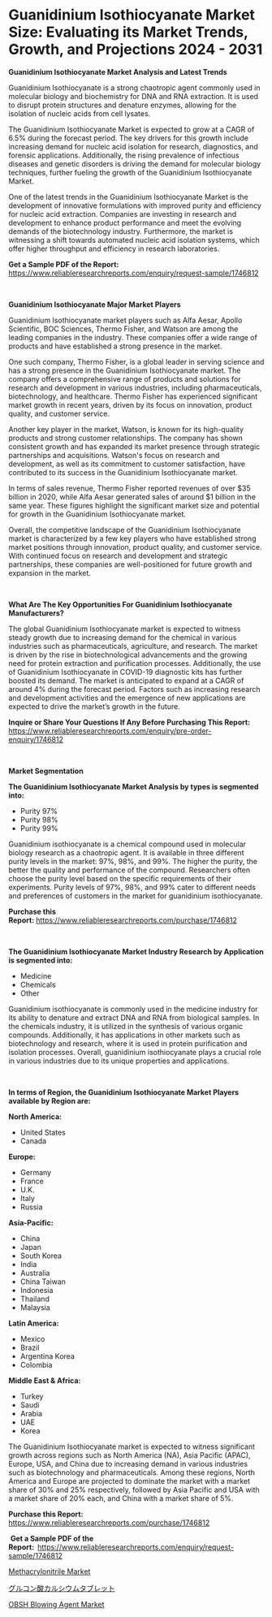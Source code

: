 <p><h1>Guanidinium Isothiocyanate Market Size: Evaluating its Market Trends, Growth, and Projections 2024 - 2031</h1></p><p><strong>Guanidinium Isothiocyanate Market Analysis and Latest Trends</strong></p>
<p><p>Guanidinium Isothiocyanate is a strong chaotropic agent commonly used in molecular biology and biochemistry for DNA and RNA extraction. It is used to disrupt protein structures and denature enzymes, allowing for the isolation of nucleic acids from cell lysates.</p><p>The Guanidinium Isothiocyanate Market is expected to grow at a CAGR of 6.5% during the forecast period. The key drivers for this growth include increasing demand for nucleic acid isolation for research, diagnostics, and forensic applications. Additionally, the rising prevalence of infectious diseases and genetic disorders is driving the demand for molecular biology techniques, further fueling the growth of the Guanidinium Isothiocyanate Market.</p><p>One of the latest trends in the Guanidinium Isothiocyanate Market is the development of innovative formulations with improved purity and efficiency for nucleic acid extraction. Companies are investing in research and development to enhance product performance and meet the evolving demands of the biotechnology industry. Furthermore, the market is witnessing a shift towards automated nucleic acid isolation systems, which offer higher throughput and efficiency in research laboratories.</p></p>
<p><strong>Get a Sample PDF of the Report:&nbsp;</strong> <a href="https://www.reliableresearchreports.com/enquiry/request-sample/1746812">https://www.reliableresearchreports.com/enquiry/request-sample/1746812</a></p>
<p>&nbsp;</p>
<p><strong>Guanidinium Isothiocyanate Major Market Players</strong></p>
<p><p>Guanidinium Isothiocyanate market players such as Alfa Aesar, Apollo Scientific, BOC Sciences, Thermo Fisher, and Watson are among the leading companies in the industry. These companies offer a wide range of products and have established a strong presence in the market.</p><p>One such company, Thermo Fisher, is a global leader in serving science and has a strong presence in the Guanidinium Isothiocyanate market. The company offers a comprehensive range of products and solutions for research and development in various industries, including pharmaceuticals, biotechnology, and healthcare. Thermo Fisher has experienced significant market growth in recent years, driven by its focus on innovation, product quality, and customer service.</p><p>Another key player in the market, Watson, is known for its high-quality products and strong customer relationships. The company has shown consistent growth and has expanded its market presence through strategic partnerships and acquisitions. Watson's focus on research and development, as well as its commitment to customer satisfaction, have contributed to its success in the Guanidinium Isothiocyanate market.</p><p>In terms of sales revenue, Thermo Fisher reported revenues of over $35 billion in 2020, while Alfa Aesar generated sales of around $1 billion in the same year. These figures highlight the significant market size and potential for growth in the Guanidinium Isothiocyanate market.</p><p>Overall, the competitive landscape of the Guanidinium Isothiocyanate market is characterized by a few key players who have established strong market positions through innovation, product quality, and customer service. With continued focus on research and development and strategic partnerships, these companies are well-positioned for future growth and expansion in the market.</p></p>
<p>&nbsp;</p>
<p><strong>What Are The Key Opportunities For Guanidinium Isothiocyanate Manufacturers?</strong></p>
<p><p>The global Guanidinium Isothiocyanate market is expected to witness steady growth due to increasing demand for the chemical in various industries such as pharmaceuticals, agriculture, and research. The market is driven by the rise in biotechnological advancements and the growing need for protein extraction and purification processes. Additionally, the use of Guanidinium Isothiocyanate in COVID-19 diagnostic kits has further boosted its demand. The market is anticipated to expand at a CAGR of around 4% during the forecast period. Factors such as increasing research and development activities and the emergence of new applications are expected to drive the market’s growth in the future.</p></p>
<p><strong>Inquire or Share Your Questions If Any Before Purchasing This Report:</strong> <a href="https://www.reliableresearchreports.com/enquiry/pre-order-enquiry/1746812">https://www.reliableresearchreports.com/enquiry/pre-order-enquiry/1746812</a></p>
<p>&nbsp;</p>
<p><strong>Market Segmentation</strong></p>
<p><strong>The Guanidinium Isothiocyanate Market Analysis by types is segmented into:</strong></p>
<p><ul><li>Purity 97%</li><li>Purity 98%</li><li>Purity 99%</li></ul></p>
<p><p>Guanidinium isothiocyanate is a chemical compound used in molecular biology research as a chaotropic agent. It is available in three different purity levels in the market: 97%, 98%, and 99%. The higher the purity, the better the quality and performance of the compound. Researchers often choose the purity level based on the specific requirements of their experiments. Purity levels of 97%, 98%, and 99% cater to different needs and preferences of customers in the market for guanidinium isothiocyanate.</p></p>
<p><strong>Purchase this Report:&nbsp;</strong><a href="https://www.reliableresearchreports.com/purchase/1746812">https://www.reliableresearchreports.com/purchase/1746812</a></p>
<p>&nbsp;</p>
<p><strong>The Guanidinium Isothiocyanate Market Industry Research by Application is segmented into:</strong></p>
<p><ul><li>Medicine</li><li>Chemicals</li><li>Other</li></ul></p>
<p><p>Guanidinium isothiocyanate is commonly used in the medicine industry for its ability to denature and extract DNA and RNA from biological samples. In the chemicals industry, it is utilized in the synthesis of various organic compounds. Additionally, it has applications in other markets such as biotechnology and research, where it is used in protein purification and isolation processes. Overall, guanidinium isothiocyanate plays a crucial role in various industries due to its unique properties and applications.</p></p>
<p>&nbsp;</p>
<p><strong>In terms of Region, the Guanidinium Isothiocyanate Market Players available by Region are:</strong></p>
<p>
    <p> <strong> North America: </strong>
        <ul>
            <li>United States</li>
            <li>Canada</li>
        </ul>
        </p> 
    <p> <strong> Europe: </strong>
        <ul>
            <li>Germany</li>
            <li>France</li>
            <li>U.K.</li>
            <li>Italy</li>
            <li>Russia</li>
        </ul>
        </p> 
    <p> <strong> Asia-Pacific: </strong>
        <ul>
            <li>China</li>
            <li>Japan</li>
            <li>South Korea</li>
            <li>India</li>
            <li>Australia</li>
            <li>China Taiwan</li>
            <li>Indonesia</li>
            <li>Thailand</li>
            <li>Malaysia</li>
        </ul>
        </p> 
    <p> <strong> Latin America: </strong>
        <ul>
            <li>Mexico</li>
            <li>Brazil</li>
            <li>Argentina Korea</li>
            <li>Colombia</li>
        </ul>
        </p> 
    <p> <strong> Middle East & Africa: </strong>
        <ul>
            <li>Turkey</li>
            <li>Saudi</li>
            <li>Arabia</li>
            <li>UAE</li>
            <li>Korea</li>
        </ul>
    </p>
    </p>
<p><p>The Guanidinium Isothiocyanate market is expected to witness significant growth across regions such as North America (NA), Asia Pacific (APAC), Europe, USA, and China due to increasing demand in various industries such as biotechnology and pharmaceuticals. Among these regions, North America and Europe are projected to dominate the market with a market share of 30% and 25% respectively, followed by Asia Pacific and USA with a market share of 20% each, and China with a market share of 5%.</p></p>
<p><strong>Purchase this Report: </strong><a href="https://www.reliableresearchreports.com/purchase/1746812">https://www.reliableresearchreports.com/purchase/1746812</a></p>
<p>&nbsp;<strong>Get a Sample PDF of the Report:&nbsp;&nbsp;</strong><a href="https://www.reliableresearchreports.com/enquiry/request-sample/1746812">https://www.reliableresearchreports.com/enquiry/request-sample/1746812</a></p>
<p><strong></strong></p>
<p><p><a href="https://github.com/eeaveuhhh/Market-Research-Report-List-1/blob/main/methacrylonitrile-market.md">Methacrylonitrile Market</a></p><p><a href="https://medium.com/@rexkhler2023/%E3%82%AB%E3%83%AB%E3%82%B7%E3%82%A6%E3%83%A0%E3%82%B0%E3%83%AB%E3%82%B3%E3%83%B3%E9%85%B8%E5%A1%A9%E9%8C%A0%E5%89%A4%E3%81%AE%E5%B8%82%E5%A0%B4%E8%A6%8F%E6%A8%A1%E3%81%AF-%E4%B8%96%E7%95%8C%E7%94%A3%E6%A5%AD%E3%81%AB%E3%81%8A%E3%81%91%E3%82%8B%E6%9C%80%E8%89%AF%E3%81%AE%E3%83%9E%E3%83%BC%E3%82%B1%E3%83%86%E3%82%A3%E3%83%B3%E3%82%B0%E3%83%81%E3%83%A3%E3%83%8D%E3%83%AB%E3%82%92%E6%98%8E%E3%82%89%E3%81%8B%E3%81%AB%E3%81%99%E3%82%8B-b245a5eb2919">グルコン酸カルシウムタブレット</a></p><p><a href="https://github.com/brentleyjimmiealvaradoz4l1rea/Market-Research-Report-List-1/blob/main/obsh-blowing-agent-market.md">OBSH Blowing Agent Market</a></p></p>